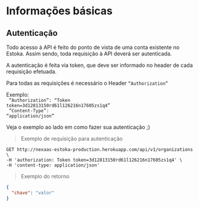# Informações básicas

## Autenticação

Todo acesso à API é feito do ponto de vista de uma conta existente no Estoka. Assim sendo, toda requisição à API deverá ser autenticada.

A autenticação é feita via token, que deve ser informado no header de cada requisição efetuada.

<div class="api-endpoint notice">
  <aside>
    Para todas as requisições é necessário o Header <code>“Authorization”</code>
  </aside>
</div>

Exemplo:<br>
<code>
  “Authorization”: “Token token=3d12813150rd61l126216n17605zs1q4” <br>
  “Content-Type”: “application/json”
</code>
<br>

Veja o exemplo ao lado em como fazer sua autenticação ;)

> Exemplo de requisição para autenticação


```shell
GET http://nexaas-estoka-production.herokuapp.com/api/v1/organizations \
-H 'authorization: Token token=3d12813150rd61l126216n17605zs1q4' \
-H 'content-type: application/json'

```
> Exemplo do retorno

```json
{
  "chave": "valor"
}
```
